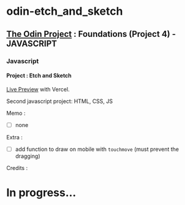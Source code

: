 # odin-etch_and_sketch

## <a href="https://www.theodinproject.com/">The Odin Project</a> : Foundations (Project 4) - JAVASCRIPT

### Javascript

#### Project : Etch and Sketch

<a href="https://odin-sign-up-form.vercel.app/" target="_blank">Live Preview</a> with Vercel.

Second javascript project: HTML, CSS, JS

Memo :
- [ ] none

Extra :
- [ ] add function to draw on mobile with <code>touchmove</code> (must prevent the dragging)

Credits :



 # In progress...
